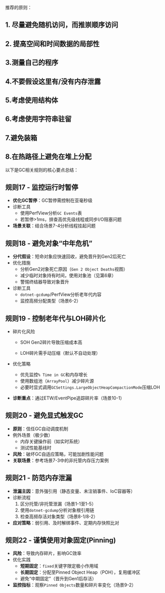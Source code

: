 推荐的原则：

## 1. 尽量避免随机访问，而推崇顺序访问

## 2. 提高空间和时间数据的局部性

## 3.测量自己的程序

## 4.不要假设这里有/没有内存泄露

## 5.考虑使用结构体

## 6.考虑使用字符串驻留

## 7.避免装箱

## 8.在热路径上避免在堆上分配

以下是GC相关规则的核心要点总结：

## 规则17 - 监控运行时暂停

- **优化GC暂停**：GC暂停需控制在亚毫秒级
- 诊断工具
  - 使用PerfView分析`GC Events`表
  - 若暂停>1ms，排查高优先级线程或同步I/O阻塞问题
- **场景关联**：结合场景7-4分析线程挂起问题

## 规则18 - 避免对象“中年危机”

- **分代假设**：短命对象应快速回收，避免晋升到Gen2后死亡
- 优化措施
  - 分析Gen2对象死亡原因（`Gen 2 Object Deaths`视图）
  - 减少临时对象持有时间，使用对象池（见第6章）
  - 警惕终结器导致对象晋升
- 诊断工具
  - `dotnet-gcdump`/PerfView分析老年代内容
  - 监控高频分配类型（场景6-2）

## 规则19 - 控制老年代与LOH碎片化

- 碎片化风险

  - SOH Gen2碎片导致压缩成本高

  - LOH碎片需手动压缩（默认不自动处理）

- 优化策略
  - 优先监控`% Time in GC`和内存增长
  - 使用数组池（`ArrayPool`）减少碎片源
  - 必要时显式调用`GCSettings.LargeObjectHeapCompactionMode`压缩LOH
- **诊断重点**：通过ETW/EventPipe追踪碎片率（场景10-1）

## 规则20 - 避免显式触发GC

- **原则**：信任GC自动调度机制
- 例外场景（极少数）
  - 内存关键操作前（如实时系统）
  - 测试性能基线时
- **风险**：破坏GC自适应策略，可能加剧性能问题
- **关联场景**：参考场景7-3中的非托管内存压力案例

## 规则21 - 防范内存泄漏

- **泄漏主因**：意外强引用（静态变量、未注销事件、IoC容器等）
- 诊断流程
  1. 区分托管/非托管泄漏（场景1-1至1-5）
  2. 使用`dotnet-gcdump`分析对象根引用链
  3. 检查高频存活对象类型（场景8-1/8-2）
- **应对策略**：弱引用、及时解绑事件、定期内存快照比对

## 规则22 - 谨慎使用对象固定(Pinning)

- **风险**：导致内存碎片，影响GC效率
- 优化实践
  - **短期固定**：`fixed`关键字限定极小作用域
  - **长期固定**：分配至Pinned Object Heap（POH），复用缓冲区
  - 避免“中期固定”（晋升到Gen1后存活）
- **监控指标**：观察`Pinned Objects`数量和碎片率变化（场景9-2）